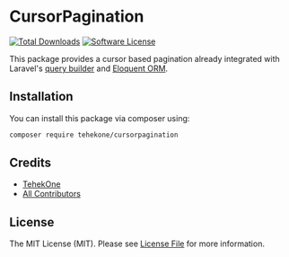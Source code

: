# CursorPagination
[![Total Downloads](https://img.shields.io/packagist/dt/juampi92/cursor-pagination.svg?style=flat-square)](https://packagist.org/packages/tehekone/laravelcursorpagination)
[![Software License](https://img.shields.io/badge/license-MIT-brightgreen.svg?style=flat-square)](LICENSE.md)

This package provides a cursor based pagination already integrated with Laravel's [query builder](https://laravel.com/docs/master/queries) and [Eloquent ORM](https://laravel.com/docs/master/eloquent).

## Installation

You can install this package via composer using:

```bash
composer require tehekone/cursorpagination
```

## Credits

- [TehekOne](https://github.com/tehekone)
- [All Contributors](../../contributors)

## License

The MIT License (MIT). Please see [License File](LICENSE) for more information.
